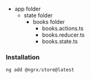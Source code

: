 - app folder
  - state folder
    - books folder
      - books.actions.ts
      - books.reducer.ts
      - books.state.ts

### Installation

```javascript
ng add @ngrx/store@latest
```
